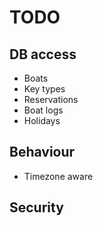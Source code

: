 # TODO

## DB access

* Boats
* Key types
* Reservations
* Boat logs
* Holidays

## Behaviour

* Timezone aware

## Security
